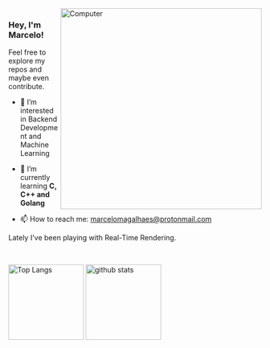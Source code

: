 <img src="https://github.com/magalhaesm/magalhaesm/assets/32808884/45853f8a-5ec1-4fce-a005-ddd3983d0fd5" min-width="400px" max-width="400px" width="400px" align="right" alt="Computer">

<p align="left"> 
  <h3><b>Hey, I'm Marcelo!</b></h3>
  Feel free to explore my repos and maybe even contribute.
</p>

<p align="left">

- 👀 I’m interested in Backend Development and Machine Learning
  
- 🌱 I’m currently learning **C, C++ and Golang**

- 📫 How to reach me: marcelomagalhaes@protonmail.com
</p>

Lately I've been playing with Real-Time Rendering.

<br>

<p align="left">
	  <img alt="Top Langs" height="150px" src="https://github-readme-stats.vercel.app/api/top-langs/?username=magalhaesm&layout=compact&show_icons=true&theme=dark" />
    <img alt="github stats" height="150px" src="https://github-readme-stats.vercel.app/api?username=magalhaesm&theme=dark&show_icons=ture" />
</p>
